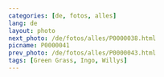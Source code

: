 ```yaml
---
categories: [de, fotos, alles]
lang: de
layout: photo
next_photo: /de/fotos/alles/P0000038.html
picname: P0000041
prev_photo: /de/fotos/alles/P0000043.html
tags: [Green Grass, Ingo, Willys]
---
```


